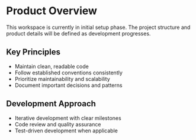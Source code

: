 # Product Overview

This workspace is currently in initial setup phase. The project structure and product details will be defined as development progresses.

## Key Principles
- Maintain clean, readable code
- Follow established conventions consistently
- Prioritize maintainability and scalability
- Document important decisions and patterns

## Development Approach
- Iterative development with clear milestones
- Code review and quality assurance
- Test-driven development when applicable